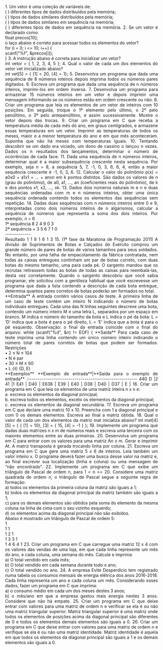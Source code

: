 <div style="text-align: justify">
1. Um vetor é uma coleção de variáveis de: <br>
(   ) diferentes tipos de dados distribuídos pela memória; <br>
(   ) tipos de dados similares distribuídos pela memória; <br>
(   ) tipos de dados similares em sequência na memória; <br>
(   ) diferentes tipos de dados em sequência na memória.
2. Se um vetor é declarado como: <br>
float precos[10]; <br>
o laço abaixo é correto para acessar todos os elementos do vetor? <br>
for (i = 0; i <= 10; i++) { <br>
    scanf("%f", &precos[i]); <br>
}
3. A instrução abaixo é correta para inicializar um vetor? <br>
int vetor = { 1, 2, 3, 4, 5 };
4. Qual o valor de cada um dos elementos do vetor vet inicializado abaixo? <br>
int vet[5] = { [1] = 20, [4] = 1};
5. Desenvolva um programa que dada uma sequência de 8 números inteiros depois imprima todos os números pares digitados.
6. Escreva um programa que dada uma sequência de n números inteiros, imprimi-los em ordem inversa.
7. Desenvolva um programa para armazenar 15 números inteiros em um vetor e depois imprimir uma mensagem informando se os números estão em ordem crescente ou não.
8. Criar um programa que leia os elementos de um vetor de inteiros com 10 posições. Em seguida, troque o 1º elemento pelo último, o 2º pelo penúltimo, o 3º pelo antepenúltimo, e assim sucessivamente. Mostre o vetor depois das trocas.
9. Criar um programa em C que receba a temperatura média de cada mês do ano, em graus centígrados, e armazene essas temperaturas em um vetor. Imprimir as temperaturas de todos os meses, maior e a menor temperatura do ano e em que mês aconteceram. Suponha que não há meses com temperaturas iguais.
10. Tentando descobrir se um dado era viciado, um dono de cassino o lançou n vezes. Dados os n resultados dos lançamentos, determinar o número de ocorrências de cada face.
11. Dada uma sequência de n números inteiros, determinar qual é a maior subsequência crescente nesta sequência. Por exemplo, seja n = 8, a sequência 5, 7, -1, 0, 3, 6, 6, 4, então a maior sequência crescente é -1, 0, 3, 6.
12. Calcular o valor do polinômio p(x) = a0x0 + a1x1 + ... + anxn em k pontos distintos. São dados os valores de n (grau do polinômio), de a0, a1, ..., an (coeficientes reais do polinômio), de k e dos pontos x1, x2, ..., xk.
13. Dados dois números naturais m e n e duas sequências ordenadas com m e n números inteiros, obter uma única sequência ordenada contendo todos os elementos das sequências sem repetição.
14. Dadas duas sequências com n números inteiros entre 0 e 9, interpretadas como dois números inteiros de n algarismos, calcular a sequência de números que representa a soma dos dois inteiros. Por exemplo, n = 6 <br>
1ª sequência    8 2 4 9 0 3 <br>
2ª sequência    + 3 5 6 7 1 0 <br>
                ------------- <br>
Resultado       1 1 8 1 6 1 3
15. (1ª fase da Maratona de Programação 2011) A divisão de Suprimentos de Botas e Calçados do Exército comprou um grande número de pares de botas de vários tamanhos para seus soldados. No entanto, por uma falha de empacotamento da fábrica contratada, nem todas as caixas entregues continham um par de botas correto, com duas botas do mesmo tamanho, uma para cada pé. O sargento mandou que os recrutas retirassem todas as botas de todas as caixas para reembalá-las, desta vez corretamente. Quando o sargento descobriu que você sabia programar, ele solicitou com a gentileza habitual que você escrevesse um programa que dada a lista contendo a descrição de cada bota entregue, determina quantos pares corretos de botas poderão ser formados no total. <br>
**Entrada**
A entrada contém vários casos de teste. A primeira linha de um caso de teste contém um inteiro N indicando o número de botas individuais entregues. Cada uma das N linhas seguintes descreve uma bota, contendo um número inteiro M e uma letra L, separados por um espaço em branco. M indica o número do tamanho da bota e L indica o pé da bota: L = ‘D’ indica que a bota é para o pé direito, L = ‘E’ indica que a bota é para o pé esquerdo. 
Observação: o final da entrada coincide com o final do arquivo:
while (scanf("%d", &n) != EOF) {
**Saída**
Para cada caso de teste imprima uma linha contendo um único número inteiro indicando o número total de pares corretos de botas que podem ser formados. 
Restrições <br>
• 2 ≤ N ≤ 104 <br>
• N é par <br>
• 30 ≤ M ≤ 60 <br>
• L   {∈ {D, E} <br>
**Exemplos**
**Exemplo de entrada**|**Saída para o exemplo de entrada**
:--------------------------------------------------------
440 D                 |2
41                    |1
E41                   |
D40                   |
E638                  |
E39                   |
E40                   |
D38                   |
D40                   |
D37                   |
E                     |
16. Criar um programa em C que leia os elementos de uma matriz inteira n x n e: <br>
a. escreva os elementos da diagonal principal; <br>
b. escreva todos os elementos, exceto os elementos da diagonal principal; <br>
c. escreva os elementos da diagonal secundária.
17. Escreva um programa em C que declare uma matriz 10 x 10. Preencha com 1 a diagonal principal e com 0 os demais elementos. Escreva ao final a matriz obtida.
18. Qual o valor de cada um dos elementos da matriz mat inicializa abaixo?
int mat[4][5] = { { [1] = 10}, [3] = { 15, [4] = -1 } };
19. Implemente um programa que dadas duas matrizes n x m de números reais e escreva uma terceira com os maiores elementos entre as duas primeiras.
20. Desenvolva um programa em C para entrar com os valores para uma matriz An x m. Gerar e imprimir
At. A matriz transposta é gerada trocando linha por coluna.
21. Escreva um programa em C que gere uma matriz 5 x 6 de inteiros. Leia também um valor inteiro x. O programa deverá fazer uma busca desse valor na matriz e, ao final escrever sua localização (linha e coluna) ou uma mensagem de “não encontrado”.
22. Implemente um programa em C que exibe um triângulo de Pascal de ordem n, para 1 < n <= 20. Considere uma matriz quadrada de ordem n, o triângulo de Pascal segue a seguinte regra de formação: <br>
a) todos os elementos da primeira coluna da matriz são iguais a 1; <br>
b) todos os elementos da diagonal principal da matriz também são iguais a 1; <br>
c) para os demais elementos são obtidos pela soma do elemento da mesma coluna na linha de cima com o seu vizinho esquerdo; <br>
d) os elementos acima da diagonal principal não são exibidos. <br>
Abaixo é mostrado um triângulo de Pascal de ordem 5: <br>
1 <br>
1 1 <br>
1 2 1 <br>
1 3 3 1 <br>
1 4 6 4 1
23. Criar um programa em C que carregue uma matriz 12 x 4 com os valores das vendas de uma loja, em que cada linha represente um mês do ano, e cada coluna, uma semana do mês. Calcule e imprima: <br>
a) O total vendido em cada mês; <br>
b) O total vendido em cada semana durante todo o ano; <br>
c) O total vendido no ano.
24. A empresa Evite Desperdício tem registrado numa tabela os consumos mensais de energia elétrica dos anos 2016-2018. Cada linha representa um ano e cada coluna um mês. Considerando esses dados, fazer um programa em C que imprima: <br>
a) o consumo médio em cada um dos meses destes 3 anos; <br>
b) o mês/ano em que a empresa gastou mais energia nestes 3 anos. Considere que não há empate.
25. Criar um programa em C que deixe entrar com valores para uma matriz de ordem n e verificar se ela é ou não uma matriz triangular superior. Matriz triangular superior é uma matriz onde todos os elementos de posições acima da diagonal principal são diferentes de 0 e todos os elementos demais elementos são iguais a 0.
26. Criar um programa em C que deixe entrar com valores para uma matriz de ordem n e verifique se ela é ou não uma matriz identidade. Matriz identidade é aquela em que todos os elementos da diagonal principal são iguais a 1 e os demais elementos são iguais a 0.
</div>